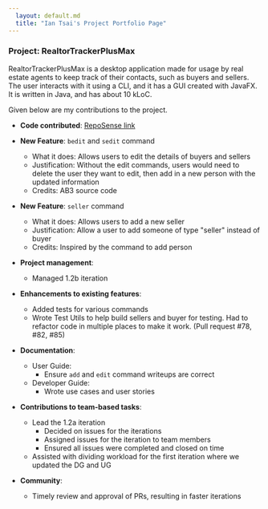 ```yaml
---
  layout: default.md
  title: "Ian Tsai's Project Portfolio Page"
---
```


### Project: RealtorTrackerPlusMax

RealtorTrackerPlusMax is a desktop application made for usage by real estate agents to keep track of their
contacts, such as buyers and sellers.
The user interacts with it using a CLI, and it has a GUI created with JavaFX. It is written in Java,
and has about 10 kLoC.

Given below are my contributions to the project.

* **Code contributed**: [RepoSense link]()
* **New Feature**: `bedit` and `sedit` command
  * What it does: Allows users to edit the details of buyers and sellers
  * Justification: Without the edit commands, users would need to delete the user they want to edit,
  then add in a new person with the updated information
  * Credits: AB3 source code
* **New Feature**: `seller` command
  * What it does: Allows users to add a new seller
  * Justification: Allow a user to add someone of type "seller" instead of buyer
  * Credits: Inspired by the command to add person


* **Project management**:
  * Managed 1.2b iteration
* **Enhancements to existing features**:
  * Added tests for various commands
  * Wrote Test Utils to help build sellers and buyer for testing.
  Had to refactor code in multiple places to make it work. (Pull request #78, #82, #85)

* **Documentation**:
    * User Guide:
      * Ensure `add` and `edit` command writeups are correct
    * Developer Guide:
      * Wrote use cases and user stories

* **Contributions to team-based tasks**:
  * Lead the 1.2a iteration
    * Decided on issues for the iterations
    * Assigned issues for the iteration to team members
    * Ensured all issues were completed and closed on time
  * Assisted with dividing workload for the first iteration where we updated the DG and UG

* **Community**:
  * Timely review and approval of PRs, resulting in faster iterations

